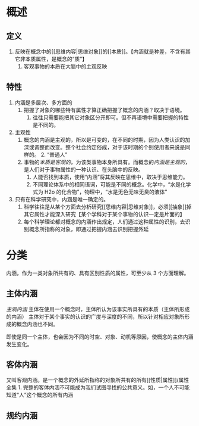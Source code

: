 # 概述
## 定义
1. 反映在概念中的[[思维内容|思维对象]]的[[本质]]。【内涵就是种差，不含有其它非本质属性，是概念的“质”】
	1. 客观事物的本质在大脑中的主观反映
## 特性
1. 内涵是多层次、多方面的
	1. 把握了对象的哪些特有属性才算正确把握了概念的内涵？取决于语境。
		1. 往往只需要能把其它对象区分开即可。但不再语境中需要把握的特性是不同的。
2. 主观性
	1. 概念的内涵是主观的，所以是可变的，在不同的时期，因为人类认识的加深或调整而改变。整个社会约定俗成，对于该时期的个别使用者来说是同样的。
		2. “普通人”
	2. 事物的*本质是客观的*，为该类事物本身所具有。而概念的*内涵是主观的*，是人们对于事物属性的一种认识、在头脑中的反映。
		1. 人能否找到本质，使用“内涵”将其反映在思维中，取决于思维能力。
		2. 不同理论体系中的相同语词，可能是不同的概念。化学中，“水是化学式为 H2o 的化合物”，物理中，“水是无色无味无臭的液体”
3. 只有在科学研究中，内涵是唯一确定的。
	1. 科学往往是从某个方面去分析研究[[思维内容|思维对象]]，必须[[抽象]]掉其它属性才能深入研究【某个学科对于某个事物的认识一定是片面的】
	2. 每个科学理论都对概念的内涵作出规定，人们通过这种属性的识别，去识别概念所指称的对象，即通过把握内涵去识别把握外延
# 分类
内涵，作为一类对象所共有的、具有区别性质的属性，可至少从 3 个方面理解。
## 主体内涵
*主观内涵*
主体在使用一个概念时，主体所认为该事实所具有的本质（主体所形成的内涵）
主体对于某个事实的认识的广度与深度的不同，所以针对相应对象所形成的概念内涵也不同。

即使是同一个主体，也会因为不同的时空、对象、动机等原因，使概念的主体内涵发生变化。
## 客体内涵
又叫客观内涵。是一个概念的外延所指称的对象所共有的所有[[性质|属性]]/属性全集
	1. 完整的客体内涵不可能成为我们试图寻找的公共意义。如，一个人不可能知道“人”这个概念的所有内涵
## 规约内涵
